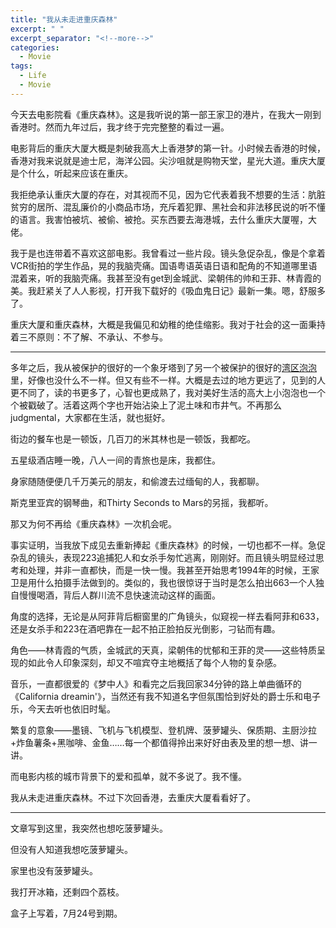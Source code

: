 ```yaml
---
title: "我从未走进重庆森林"
excerpt: " "
excerpt_separator: "<!--more-->"
categories:
  - Movie
tags:
  - Life
  - Movie
---
```


今天去电影院看《重庆森林》。这是我听说的第一部王家卫的港片，在我大一刚到香港时。然而九年过后，我才终于完完整整的看过一遍。

电影背后的重庆大厦大概是刺破我高大上香港梦的第一针。小时候去香港的时候，香港对我来说就是迪士尼，海洋公园。尖沙咀就是购物天堂，星光大道。重庆大厦是个什么，听起来应该在重庆。

我拒绝承认重庆大厦的存在，对其视而不见，因为它代表着我不想要的生活：肮脏贫穷的居所、混乱廉价的小商品市场，充斥着犯罪、黑社会和非法移民说的听不懂的语言。我害怕被坑、被偷、被抢。买东西要去海港城，去什么重庆大厦喔，大佬。

我于是也连带着不喜欢这部电影。我曾看过一些片段。镜头急促杂乱，像是个拿着VCR街拍的学生作品，晃的我脑壳痛。国语粤语英语日语和配角的不知道哪里语混着来，听的我脑壳痛。我甚至没有get到金城武、梁朝伟的帅和王菲、林青霞的美。我赶紧关了人人影视，打开我下载好的《吸血鬼日记》最新一集。嗯，舒服多了。

重庆大厦和重庆森林，大概是我偏见和幼稚的绝佳缩影。我对于社会的这一面秉持着三不原则：不了解、不承认、不参与。

---

多年之后，我从被保护的很好的一个象牙塔到了另一个被保护的很好的[湾区泡泡](https://thebolditalic.com/the-three-bay-areas-b09aa2c4d727)里，好像也没什么不一样。但又有些不一样。大概是去过的地方更远了，见到的人更不同了，读的书更多了，心智也更成熟了，我对美好生活的高大上小泡泡也一个个被戳破了。活着这两个字也开始沾染上了泥土味和市井气。不再那么judgmental，大家都在生活，就也挺好。

街边的餐车也是一顿饭，几百刀的米其林也是一顿饭，我都吃。

五星级酒店睡一晚，八人一间的青旅也是床，我都住。

身家随随便便几千万美元的朋友，和偷渡去过缅甸的人，我都聊。

斯克里亚宾的钢琴曲，和Thirty Seconds to Mars的另摇，我都听。

那又为何不再给《重庆森林》一次机会呢。

事实证明，当我放下成见去重新捧起《重庆森林》的时候，一切也都不一样。急促杂乱的镜头，表现223追捕犯人和女杀手匆忙逃离，刚刚好。而且镜头明显经过思考和处理，并非一直都快，而是一快一慢。我甚至开始思考1994年的时候，王家卫是用什么拍摄手法做到的。类似的，我也很惊讶于当时是怎么拍出663一个人独自慢慢喝酒，背后人群川流不息快速流动这样的画面。

角度的选择，无论是从阿菲背后橱窗里的广角镜头，似窥视一样去看阿菲和633，还是女杀手和223在酒吧靠在一起不拍正脸拍反光倒影，刁钻而有趣。

角色——林青霞的气质，金城武的天真，梁朝伟的忧郁和王菲的灵——这些特质呈现的如此令人印象深刻，却又不喧宾夺主地概括了每个人物的复杂感。

音乐，一直都很爱的《梦中人》和看完之后我回家34分钟的路上单曲循环的《California dreamin'》，当然还有我不知道名字但氛围恰到好处的爵士乐和电子乐，今天去听也依旧时髦。

繁复的意象——墨镜、飞机与飞机模型、登机牌、菠萝罐头、保质期、主厨沙拉+炸鱼薯条+黑咖啡、金鱼……每一个都值得拎出来好好由表及里的想一想、讲一讲。

而电影内核的城市背景下的爱和孤单，就不多说了。我不懂。

我从未走进重庆森林。不过下次回香港，去重庆大厦看看好了。

---

文章写到这里，我突然也想吃菠萝罐头。

但没有人知道我想吃菠萝罐头。

家里也没有菠萝罐头。

我打开冰箱，还剩四个荔枝。

盒子上写着，7月24号到期。

